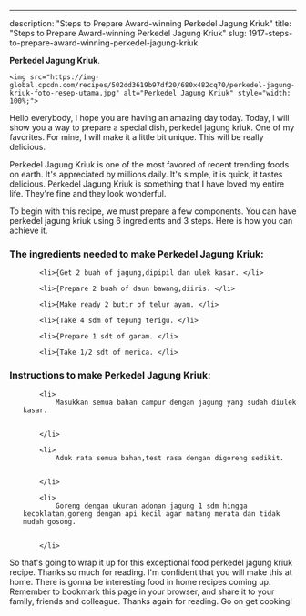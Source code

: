 ---
description: "Steps to Prepare Award-winning Perkedel Jagung Kriuk"
title: "Steps to Prepare Award-winning Perkedel Jagung Kriuk"
slug: 1917-steps-to-prepare-award-winning-perkedel-jagung-kriuk

<p>
	<strong>Perkedel Jagung Kriuk</strong>. 
	
</p>
<p>
	
	<img src="https://img-global.cpcdn.com/recipes/502dd3619b97df20/680x482cq70/perkedel-jagung-kriuk-foto-resep-utama.jpg" alt="Perkedel Jagung Kriuk" style="width: 100%;">
	
	
</p>
<p>
	Hello everybody, I hope you are having an amazing day today. Today, I will show you a way to prepare a special dish, perkedel jagung kriuk. One of my favorites. For mine, I will make it a little bit unique. This will be really delicious.
</p>
	
<p>
	
</p>
<p>
	Perkedel Jagung Kriuk is one of the most favored of recent trending foods on earth. It's appreciated by millions daily. It's simple, it is quick, it tastes delicious. Perkedel Jagung Kriuk is something that I have loved my entire life. They're fine and they look wonderful.
</p>

<p>
To begin with this recipe, we must prepare a few components. You can have perkedel jagung kriuk using 6 ingredients and 3 steps. Here is how you can achieve it.
</p>

<h3>The ingredients needed to make Perkedel Jagung Kriuk:</h3>

<ol>
	
		<li>{Get 2 buah of jagung,dipipil dan ulek kasar. </li>
	
		<li>{Prepare 2 buah of daun bawang,diiris. </li>
	
		<li>{Make ready 2 butir of telur ayam. </li>
	
		<li>{Take 4 sdm of tepung terigu. </li>
	
		<li>{Prepare 1 sdt of garam. </li>
	
		<li>{Take 1/2 sdt of merica. </li>
	
</ol>
<p>
	
</p>

<h3>Instructions to make Perkedel Jagung Kriuk:</h3>

<ol>
	
		<li>
			Masukkan semua bahan campur dengan jagung yang sudah diulek kasar.
			
			
		</li>
	
		<li>
			Aduk rata semua bahan,test rasa dengan digoreng sedikit.
			
			
		</li>
	
		<li>
			Goreng dengan ukuran adonan jagung 1 sdm hingga kecoklatan,goreng dengan api kecil agar matang merata dan tidak mudah gosong.
			
			
		</li>
	
</ol>

<p>
	
</p>

<p>
	So that's going to wrap it up for this exceptional food perkedel jagung kriuk recipe. Thanks so much for reading. I'm confident that you will make this at home. There is gonna be interesting food in home recipes coming up. Remember to bookmark this page in your browser, and share it to your family, friends and colleague. Thanks again for reading. Go on get cooking!
</p>
